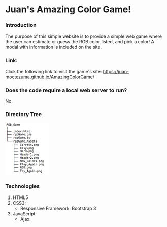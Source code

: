 # Juan's Amazing Color Game!

### Introduction

The purpose of this simple website is to provide a simple web game where the user can estimate or guess 
the RGB color listed, and pick a color! A modal with information is included on the site.

### Link:

Click the following link to visit the game's site: https://juan-moctezuma.github.io/AmazingColorGame/ 

### Does the code require a local web server to run?
No.

### Directory Tree
<img src="Image/Directory_RGB_Game.png" width="27%">

### Technologies

1. HTML5
2. CSS3:
   * Responsive Framework: Bootstrap 3
3. JavaScript:
   * Ajax
